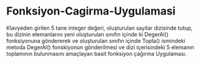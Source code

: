 # Fonksiyon-Cagirma-Uygulamasi
Klavyeden girilen 5 tane integer değeri, oluşturulan sayilar dizisinde tutup, bu dizinin elemanlarını  yeni oluşturulan sınıfın içinde ki  DegerAl() fonksiyonuna  göndererek ve oluşturulan sınıfın içinde Topla() ismindeki metoda DegerAl() fonskiyonun gönderilmesi ve dizi içerisindeki 5 elemanın toplamının bulunmasını amaçlayan basit fonksiyon çağırma Uygulaması.
